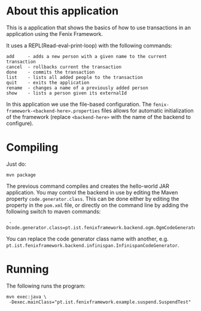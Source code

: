 # About this application

This is a application that shows the basics of how to use transactions 
in an application using the Fenix Framework.  

It uses a REPL(Read-eval-print-loop) with the following commands:

    add     - adds a new person with a given name to the current transaction
    cancel  - rollbacks current the transaction
    done    - commits the transaction
    list    - lists all added people to the transaction
    quit    - exits the application
    rename  - changes a name of a previously added person
    show    - lists a person given its externalId

In this application we use the file-based configuration.  The
`fenix-framework-<backend-here>.properties` files allows for automatic
initialization of the framework (replace `<backend-here>` with the name of the
backend to configure).

# Compiling

Just do:

    mvn package
    
The previous command compiles and creates the hello-world JAR application.
You may control the backend in use by editing the Maven property
`code.generator.class`.  This can be done either by editing the
property in the `pom.xml` file, or directly on the command line by adding the
following switch to maven commands:

     -Dcode.generator.class=pt.ist.fenixframework.backend.ogm.OgmCodeGenerator

You can replace the code generator class name with another,
e.g. `pt.ist.fenixframework.backend.infinispan.InfinispanCodeGenerator`.

# Running

The following runs the program:

    mvn exec:java \
     -Dexec.mainClass="pt.ist.fenixframework.example.suspend.SuspendTest"
    
